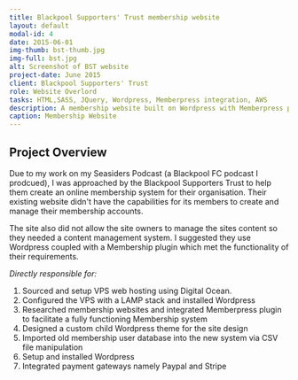 ```yaml
---
title: Blackpool Supporters' Trust membership website
layout: default
modal-id: 4
date: 2015-06-01
img-thumb: bst-thumb.jpg
img-full: bst.jpg
alt: Screenshot of BST website
project-date: June 2015
client: Blackpool Supporters' Trust
role: Website Overlord
tasks: HTML,SASS, JQuery, Wordpress, Memberpress integration, AWS
description: A membership website built on Wordpress with Memberpress plugin and custom theme design. 
caption: Membership Website
---  
```


## Project Overview

Due to my work on my Seasiders Podcast (a Blackpool FC podcast I prodcued), I was approached by the Blackpool Supporters Trust to help them create an online membership system for their organisation.  Their existing website didn't have the capabilities for its members to create and manage their membership accounts.  

The site also did not allow the site owners to manage the sites content so they needed a content management system.  I suggested they use Wordpress coupled with a Membership plugin which met the functionality of their requirements.  

*Directly responsible for:*

1. Sourced and setup VPS web hosting using Digital Ocean.  
2. Configured the VPS with a LAMP stack and installed Wordpress
3. Researched membership websites and integrated Memberpress plugin to facilitate a fully functioning Membership system 
4. Designed a custom child Wordpress theme for the site design
5. Imported old membership user database into the new system via CSV file manipulation 
6. Setup and installed Wordpress
7. Integrated payment gateways namely Paypal and Stripe









